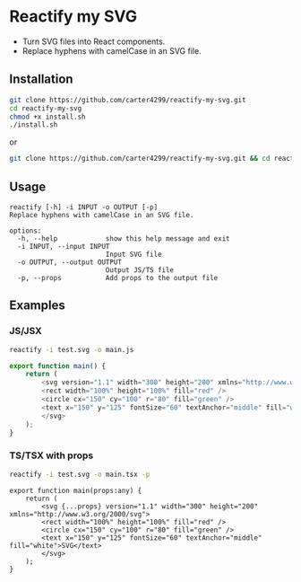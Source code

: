 # Reactify my SVG
* Turn SVG files into React components.
* Replace hyphens with camelCase in an SVG file.

## Installation
```sh
git clone https://github.com/carter4299/reactify-my-svg.git
cd reactify-my-svg
chmod +x install.sh
./install.sh
```
or
```sh
git clone https://github.com/carter4299/reactify-my-svg.git && cd reactify-my-svg && chmod +x install.sh && ./install.sh
```

## Usage
```
reactify [-h] -i INPUT -o OUTPUT [-p]
Replace hyphens with camelCase in an SVG file.

options:
  -h, --help            show this help message and exit
  -i INPUT, --input INPUT
                        Input SVG file
  -o OUTPUT, --output OUTPUT
                        Output JS/TS file
  -p, --props           Add props to the output file
```

## Examples
### JS/JSX

```sh
reactify -i test.svg -o main.js
```

```js
export function main() {
	return (
		<svg version="1.1" width="300" height="200" xmlns="http://www.w3.org/2000/svg">
		<rect width="100%" height="100%" fill="red" />
		<circle cx="150" cy="100" r="80" fill="green" />
		<text x="150" y="125" fontSize="60" textAnchor="middle" fill="white">SVG</text>
		</svg>
	);
}
```

### TS/TSX with props
```sh
reactify -i test.svg -o main.tsx -p
```

```tsx
export function main(props:any) {
	return (
		<svg {...props} version="1.1" width="300" height="200" xmlns="http://www.w3.org/2000/svg">
		<rect width="100%" height="100%" fill="red" />
		<circle cx="150" cy="100" r="80" fill="green" />
		<text x="150" y="125" fontSize="60" textAnchor="middle" fill="white">SVG</text>
		</svg>
	);
}
```

